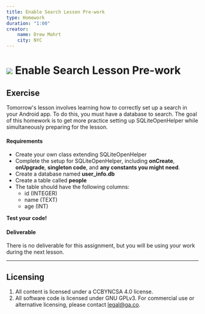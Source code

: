 ```yaml
---
title: Enable Search Lesson Pre-work
type: Homework
duration: "1:00"
creator:
    name: Drew Mahrt
    city: NYC
---
```


# ![](https://ga-dash.s3.amazonaws.com/production/assets/logo-9f88ae6c9c3871690e33280fcf557f33.png) Enable Search Lesson Pre-work


## Exercise

Tomorrow's lesson involves learning how to correctly set up a search in your Android app. To do this, you must have a database to search. The goal of this homework is to get more practice setting up SQLiteOpenHelper while simultaneously preparing for the lesson.

#### Requirements

- Create your own class extending SQLiteOpenHelper
- Complete the setup for SQLiteOpenHelper, including **onCreate**, **onUpgrade**, **singleton code**, and **any constants you might need**.
- Create a database named **user_info.db**
- Create a table called **people**
- The table should have the following columns:
  - id (INTEGER)
  - name (TEXT)
  - age (INT)
  
**Test your code!**


#### Deliverable

There is no deliverable for this assignment, but you will be using your work during the next lesson.

---

## Licensing
1. All content is licensed under a CC­BY­NC­SA 4.0 license.
2. All software code is licensed under GNU GPLv3. For commercial use or alternative licensing, please contact [legal@ga.co](mailto:legal@ga.co).
